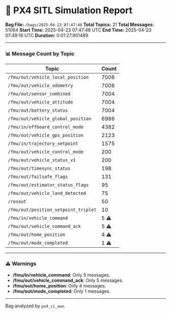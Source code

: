 📝 PX4 SITL Simulation Report
================================
**Bag File:** `/bags/2025-04-23_07:47:48`
**Total Topics:** 21
**Total Messages:** 51064
**Start Time:** 2025-04-23 07:47:48 UTC
**End Time:** 2025-04-23 07:49:16 UTC
**Duration:** 0:01:27.901489

---

### 📊 Message Count by Topic

| Topic | Count |
|-------|-------|
| `/fmu/out/vehicle_local_position` | 7006 |
| `/fmu/out/vehicle_odometry` | 7006 |
| `/fmu/out/sensor_combined` | 7004 |
| `/fmu/out/vehicle_attitude` | 7004 |
| `/fmu/out/battery_status` | 7004 |
| `/fmu/out/vehicle_global_position` | 6986 |
| `/fmu/in/offboard_control_mode` | 4382 |
| `/fmu/out/vehicle_gps_position` | 2123 |
| `/fmu/in/trajectory_setpoint` | 1575 |
| `/fmu/out/vehicle_control_mode` | 200 |
| `/fmu/out/vehicle_status_v1` | 200 |
| `/fmu/out/timesync_status` | 198 |
| `/fmu/out/failsafe_flags` | 131 |
| `/fmu/out/estimator_status_flags` | 95 |
| `/fmu/out/vehicle_land_detected` | 75 |
| `/rosout` | 50 |
| `/fmu/out/position_setpoint_triplet` | 10 |
| `/fmu/in/vehicle_command` | 5 ⚠️ |
| `/fmu/out/vehicle_command_ack` | 5 ⚠️ |
| `/fmu/out/home_position` | 4 ⚠️ |
| `/fmu/out/mode_completed` | 1 ⚠️ |

---
### ⚠️ Warnings

- **/fmu/in/vehicle_command**: Only 5 messages.
- **/fmu/out/vehicle_command_ack**: Only 5 messages.
- **/fmu/out/home_position**: Only 4 messages.
- **/fmu/out/mode_completed**: Only 1 messages.

---
Bag analyzed by `px4_ci_aws`.